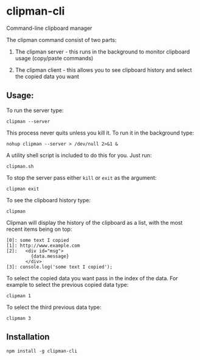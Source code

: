 # clipman-cli

Command-line clipboard manager

The clipman command consist of two parts:

1. The clipman server - this runs in the background to monitor clipboard usage (copy/paste commands)

1. The clipman client - this allows you to see clipboard history and select the copied data you want

## Usage:

To run the server type:

    clipman --server

This process never quits unless you kill it. To run it in the background type:

    nohup clipman --server > /dev/null 2>&1 &

A utility shell script is included to do this for you. Just run:

    clipman.sh

To stop the server pass either `kill` or `exit` as the argument:

    clipman exit

To see the clipboard history type:

    clipman

Clipman will display the history of the clipboard as a list, with the most recent items being on top:

    [0]: some text I copied
    [1]: http://www.example.com
    [2]:   <div id="msg">
             {data.message}
           </div>
    [3]: console.log('some text I copied');

To select the copied data you want pass in the index of the data. For example to select the previous
copied data type:

    clipman 1

To select the third previous data type:

    clipman 3

## Installation

    npm install -g clipman-cli
